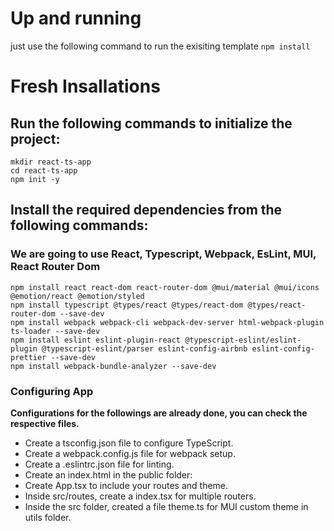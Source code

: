 # Up and running
just use the following command to run the exisiting template
```npm install```

# Fresh Insallations
## Run the following commands to initialize the project:
```
mkdir react-ts-app
cd react-ts-app
npm init -y
```

## Install the required dependencies from the following commands:
### We are going to use React, Typescript, Webpack, EsLint, MUI, React Router Dom 

```
npm install react react-dom react-router-dom @mui/material @mui/icons @emotion/react @emotion/styled
npm install typescript @types/react @types/react-dom @types/react-router-dom --save-dev
npm install webpack webpack-cli webpack-dev-server html-webpack-plugin ts-loader --save-dev
npm install eslint eslint-plugin-react @typescript-eslint/eslint-plugin @typescript-eslint/parser eslint-config-airbnb eslint-config-prettier --save-dev
npm install webpack-bundle-analyzer --save-dev
```

### Configuring App
 **Configurations for the followings are already done, you can check the respective files.**
- Create a tsconfig.json file to configure TypeScript.
- Create a webpack.config.js file for webpack setup.
- Create a .eslintrc.json file for linting.
- Create an index.html in the public folder:
- Create App.tsx to include your routes and theme.
- Inside src/routes, create a index.tsx for multiple routers.
- Inside the src folder, created a file theme.ts for MUI custom theme in utils folder.
